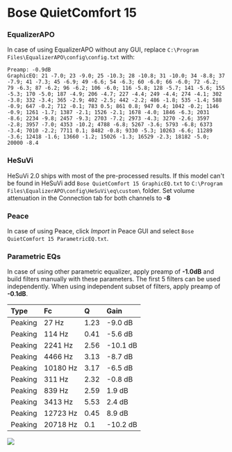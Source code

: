 # Bose QuietComfort 15

### EqualizerAPO
In case of using EqualizerAPO without any GUI, replace `C:\Program Files\EqualizerAPO\config\config.txt`
with:
```
Preamp: -0.9dB
GraphicEQ: 21 -7.0; 23 -9.0; 25 -10.3; 28 -10.8; 31 -10.0; 34 -8.8; 37 -7.9; 41 -7.3; 45 -6.9; 49 -6.6; 54 -6.3; 60 -6.0; 66 -6.0; 72 -6.2; 79 -6.3; 87 -6.2; 96 -6.2; 106 -6.0; 116 -5.8; 128 -5.7; 141 -5.6; 155 -5.3; 170 -5.0; 187 -4.9; 206 -4.7; 227 -4.4; 249 -4.4; 274 -4.1; 302 -3.8; 332 -3.4; 365 -2.9; 402 -2.5; 442 -2.2; 486 -1.8; 535 -1.4; 588 -0.9; 647 -0.2; 712 -0.1; 783 0.5; 861 0.8; 947 0.4; 1042 -0.2; 1146 -0.9; 1261 -1.7; 1387 -2.1; 1526 -2.1; 1678 -4.0; 1846 -6.3; 2031 -8.6; 2234 -9.8; 2457 -9.3; 2703 -7.2; 2973 -4.3; 3270 -2.6; 3597 -2.8; 3957 -7.0; 4353 -10.2; 4788 -6.8; 5267 -3.6; 5793 -6.8; 6373 -3.4; 7010 -2.2; 7711 0.1; 8482 -0.8; 9330 -5.3; 10263 -6.6; 11289 -3.6; 12418 -1.6; 13660 -1.2; 15026 -1.3; 16529 -2.3; 18182 -5.0; 20000 -8.4
```

### HeSuVi
HeSuVi 2.0 ships with most of the pre-processed results. If this model can't be found in HeSuVi add
`Bose QuietComfort 15 GraphicEQ.txt` to `C:\Program Files\EqualizerAPO\config\HeSuVi\eq\custom\` folder.
Set volume attenuation in the Connection tab for both channels to **-8**

### Peace
In case of using Peace, click *Import* in Peace GUI and select `Bose QuietComfort 15 ParametricEQ.txt`.

### Parametric EQs
In case of using other parametric equalizer, apply preamp of **-1.0dB** and build filters manually
with these parameters. The first 5 filters can be used independently.
When using independent subset of filters, apply preamp of **-0.1dB**.

| Type    | Fc       |    Q | Gain     |
|:--------|:---------|:-----|:---------|
| Peaking | 27 Hz    | 1.23 | -9.0 dB  |
| Peaking | 114 Hz   | 0.41 | -5.6 dB  |
| Peaking | 2241 Hz  | 2.56 | -10.1 dB |
| Peaking | 4466 Hz  | 3.13 | -8.7 dB  |
| Peaking | 10180 Hz | 3.17 | -6.5 dB  |
| Peaking | 311 Hz   | 2.32 | -0.8 dB  |
| Peaking | 839 Hz   | 2.59 | 1.9 dB   |
| Peaking | 3413 Hz  | 5.53 | 2.4 dB   |
| Peaking | 12723 Hz | 0.45 | 8.9 dB   |
| Peaking | 20718 Hz | 0.1  | -10.2 dB |

![](https://raw.githubusercontent.com/jaakkopasanen/AutoEq/master/results/headphonecom/sbaf-serious/Bose%20QuietComfort%2015/Bose%20QuietComfort%2015.png)